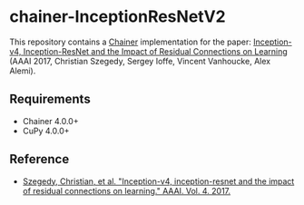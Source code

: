 # chainer-InceptionResNetV2

This repository contains a [Chainer](https://chainer.org/) implementation for the paper: [Inception-v4, Inception-ResNet and the Impact of Residual Connections on Learning](https://arxiv.org/abs/1602.07261) (AAAI 2017, Christian Szegedy, Sergey Ioffe, Vincent Vanhoucke, Alex Alemi).

## Requirements

- Chainer 4.0.0+
- CuPy 4.0.0+

## Reference

- [Szegedy, Christian, et al. "Inception-v4, inception-resnet and the impact of residual connections on learning." AAAI. Vol. 4. 2017.](https://arxiv.org/abs/1602.07261)
